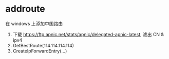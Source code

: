 # addroute
在 windows 上添加中国路由

1. 下载 https://ftp.apnic.net/stats/apnic/delegated-apnic-latest, 滤出 CN & ipv4
2. GetBestRoute(114.114.114.114)
3. CreateIpForwardEntry(...)

